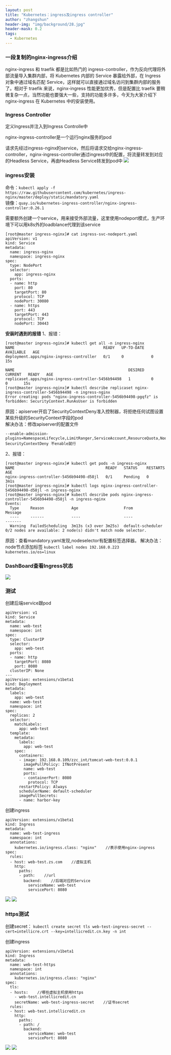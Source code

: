 ```yaml
---
layout: post
title: "Kubernetes：ingress及ingress controller"
author: "zhangshun"
header-img: "img/background/28.jpg"
header-mask: 0.2
tags:
  - Kubernetes
---
```


### 一段复制的nginx-ingress介绍

nginx-ingress 和 traefik 都是比如热门的 ingress-controller，作为反向代理将外部流量导入集群内部，将 Kubernetes 内部的 Service 暴露给外部，在 Ingress 对象中通过域名匹配 Service，这样就可以直接通过域名访问到集群内部的服务了。相对于 traefik 来说，nginx-ingress 性能更加优秀，但是配置比 traefik 要稍微复杂一点，当然功能也要强大一些，支持的功能多许多，今天为大家介绍下 nginx-ingress 在 Kubernetes 中的安装使用。

### Ingress Controller
定义Ingress并注入到Ingress Controlle中

nginx-ingress-controller是一个运行nginx服务的pod

请求先经过ingress-nginx的service，然后将请求交给nginx-ingress-controller，nginx-ingress-controller通过ingress中的配置，将流量转发到对应的Headless Service，再由Headless Service转发到pod中
![](/img/in-post/2019-11-01-Kubernetes-ingress及ingress_controller/ingress请求流程图.png)

### ingress安装

命令：`kubectl apply -f https://raw.githubusercontent.com/kubernetes/ingress-nginx/master/deploy/static/mandatory.yaml`<br>
镜像：`quay.io/kubernetes-ingress-controller/nginx-ingress-controller:0.26.1`

需要额外创建一个service，用来接受外部流量，这里使用nodeport模式，生产环境下可以用k8s外的loadblance代理到该service
```
[root@master ingress-nginx]# cat ingress-svc-nodeport.yaml
apiVersion: v1
kind: Service
metadata:
  name: ingress-nginx
  namespace: ingress-nginx
spec:
  type: NodePort
  selector:
    app: ingress-nginx
  ports:
  - name: http
    port: 80
    targetPort: 80
    protocol: TCP
    nodePort: 30080
  - name: https
    port: 443
    targetPort: 443
    protocol: TCP
    nodePort: 30443
```

**安装时遇到的报错**
1、报错：
```
[root@master ingress-nginx]# kubectl get all -n ingress-nginx
NAME                                       READY   UP-TO-DATE   AVAILABLE   AGE
deployment.apps/nginx-ingress-controller   0/1     0            0           15s

NAME                                                  DESIRED   CURRENT   READY   AGE
replicaset.apps/nginx-ingress-controller-5456b94498   1         0         0       15s
[root@master ingress-nginx]# kubectl describe replicaset nginx-ingress-controller-5456b94498 -n ingress-nginx
Error creating: pods "nginx-ingress-controller-5456b94498-pgqfz" is forbidden: SecurityContext.RunAsUser is forbidden
```
原因：apiserver开启了SecurityContextDeny准入控制器，将拒绝任何试图设置某些升级的SecurityContext字段的pod<br>
解决办法：修改apiserver的配置文件
```
--enable-admission-plugins=NamespaceLifecycle,LimitRanger,ServiceAccount,ResourceQuota,NodeRestriction
SecurityContextDeny 不enable就行
```
2、报错：
```
[root@master ingress-nginx]# kubectl get pods -n ingress-nginx
NAME                                        READY   STATUS    RESTARTS   AGE
nginx-ingress-controller-5456b94498-d58jl   0/1     Pending   0          3m1s
[root@master ingress-nginx]# kubectl logs nginx-ingress-controller-5456b94498-d58jl -n ingress-nginx
[root@master ingress-nginx]# kubectl describe pods nginx-ingress-controller-5456b94498-d58jl -n ingress-nginx
Events:
  Type     Reason            Age                    From               Message
  ----     ------            ----                   ----               -------
  Warning  FailedScheduling  3m13s (x3 over 3m25s)  default-scheduler  0/2 nodes are available: 2 node(s) didn't match node selector.
```
原因：查看mandatory.yaml发现,nodeselector有配置标签选择器。
解决办法：node节点添加标签
`kubectl label nodes 192.168.0.223 kubernetes.io/os=linux`

### DashBoard查看Ingress状态

![](/img/in-post/2019-11-01-Kubernetes-ingress及ingress_controller/dashboard-ingress-nginx.png)

### 测试
创建后端service跟pod
```
apiVersion: v1
kind: Service
metadata:
  name: web-test
  namespace: int
spec:
  type: ClusterIP
  selector:
    app: web-test
  ports:
  - name: http
    targetPort: 8080
    port: 8080
  clusterIP: None
---
apiVersion: extensions/v1beta1
kind: Deployment
metadata:
  labels:
    app: web-test
  name: web-test
  namespace: int
spec:
  replicas: 2
  selector:
    matchLabels:
      app: web-test
  template:
    metadata:
      labels:
        app: web-test
    spec:
      containers:
      - image: 192.168.0.109/zzc_int/tomcat-web-test:0.0.1
        imagePullPolicy: IfNotPresent
        name: web-test
        ports:
        - containerPort: 8080
          protocol: TCP
      restartPolicy: Always
      schedulerName: default-scheduler
      imagePullSecrets:
      - name: harbor-key
```
创建ingress
```
apiVersion: extensions/v1beta1
kind: Ingress
metadata:
  name: web-test-ingress
  namespace: int
  annotations:
    kubernetes.io/ingress.class: "nginx"    //表示使用nginx-ingress
spec:
  rules:
  - host: web-test.zs.com    //虚拟主机
    http:
      paths:
      - path:    //url
        backend:    //后端对应的Service
          serviceName: web-test
          servicePort: 8080
```

![](/img/in-post/2019-11-01-Kubernetes-ingress及ingress_controller/http_test_01.png)
![](/img/in-post/2019-11-01-Kubernetes-ingress及ingress_controller/http_test_02.png)

### https测试

创建secret：
`kubectl create secret tls web-test-ingress-secret --cert=intellicre.crt --key=intellicredit.cn.key -n int`

创建ingress
```
apiVersion: extensions/v1beta1
kind: Ingress
metadata:
  name: web-test-https
  namespace: int
  annotations:
    kubernetes.io/ingress.class: "nginx"
spec:
  tls:
  - hosts:    //哪些虚拟主机使用https
    - web-test.intellicredit.cn
    secretName: web-test-ingress-secret    //证书secret
  rules:
  - host: web-test.intellicredit.cn
    http:
      paths:
      - path: /
        backend:
          serviceName: web-test
          servicePort: 8080
```

![](/img/in-post/2019-11-01-Kubernetes-ingress及ingress_controller/https_test_01.png)
![](/img/in-post/2019-11-01-Kubernetes-ingress及ingress_controller/https_test_02.png)
